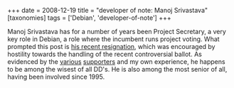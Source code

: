 +++
date = 2008-12-19
title = "developer of note: Manoj Srivastava"
[taxonomies]
tags = ['Debian', 'developer-of-note']
+++

Manoj Srivastava has for a number of years been Project Secretary, a
very key role in Debian, a role where the incumbent runs project voting.
What prompted this post is [his recent resignation], which was
encouraged by hostility towards the handling of the recent controversial
ballot. As evidenced by the [various][] [supporters] and my own
experience, he happens to be among the wisest of all DD's. He is also
among the most senior of all, having been involved since 1995.

  [his recent resignation]: http://lists.debian.org/debian-vote/2008/12/msg00275.html
  [various]: http://lists.debian.org/debian-vote/2008/12/msg00285.html
  [supporters]: http://lists.debian.org/debian-vote/2008/12/msg00292.html
